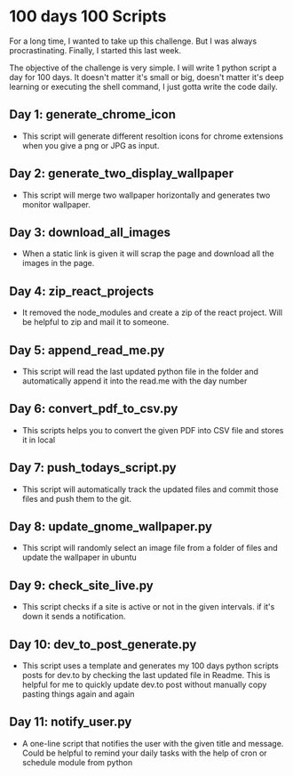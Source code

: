 # 100 days 100 Scripts

For a long time, I wanted to take up this challenge. But I was always procrastinating. Finally, I started this last week. 

The objective of the challenge is very simple. I will write 1 python script a day for 100 days. It doesn't matter it's small or big, doesn't matter it's deep learning or executing the shell command, I just gotta write the code daily. 

## Day 1:  generate_chrome_icon

- This script will generate different resoltion icons for chrome extensions when you give a png or JPG as input.

## Day 2: generate_two_display_wallpaper
- This script will merge two wallpaper horizontally and generates two monitor wallpaper.

## Day 3: download_all_images

- When a static link is given it will scrap the page and download all the images in the page.

## Day 4: zip_react_projects

- It removed the node_modules and create a zip of the react project. Will be helpful to zip and mail it to someone. 

## Day 5: append_read_me.py
- This script will read the last updated python file in the folder and automatically append it into the read.me with the day number


## Day 6: convert_pdf_to_csv.py
- This scripts helps you to convert the given PDF into CSV file and stores it in local


## Day 7: push_todays_script.py
- This script will automatically track the updated files and commit those files and push them to the git.

## Day 8: update_gnome_wallpaper.py
- This script will randomly select an image file from a folder of files and update the wallpaper in ubuntu

## Day 9: check_site_live.py
- This script checks if a site is active or not in the given intervals. if it's down it sends a notification.

## Day 10: dev_to_post_generate.py
- This script uses a template and generates my 100 days python scripts posts for dev.to by checking the last updated file in Readme. This is helpful for me to quickly update dev.to post without manually copy pasting things again and again

## Day 11: notify_user.py
- A one-line script that notifies the user with the given title and message. Could be helpful to remind your daily tasks with the help of cron or schedule module from python